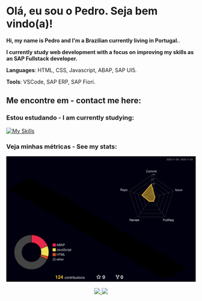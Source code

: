# Olá, eu sou o Pedro. Seja bem vindo(a)!

<p align="left"> 
   <strong> Hi, my name is Pedro and I'm a Brazilian currently living in Portugal.</strong>.<br>
   <p> 
   <strong>I currently study web development with a focus on improving my skills as an SAP Fullstack developer.</strong>
   <p>
</p>

<p align="left">
  <strong>Languages</strong>: HTML, CSS, Javascript, ABAP, SAP UI5.
</p>

<p align="left">
  <strong>Tools</strong>: VSCode, SAP ERP, SAP Fiori.
</p>

## Me encontre em - contact me here: 

### Estou estudando - I am currently studying:
[![My Skills](https://skillicons.dev/icons?i=js,html,css,nodejs)](https://skillicons.dev)

### Veja minhas métricas - See my stats:
![](./profile-3d-contrib/profile-night-rainbow.svg)


<div align="center">
<a href="https://github.com/rp-honorato">
<img loading="lazy" height="180em" src="https://github-readme-stats.vercel.app/api/top-langs/?username=rp-honorato&layout=compact&langs_count=7&theme=nightowl"/>
<img loading="lazy" height="180em" src="https://github-readme-stats.vercel.app/api?username=rp-honorato&show_icons=true&theme=nightowl&include_all_commits=true&count_private=true"/>
</div>

